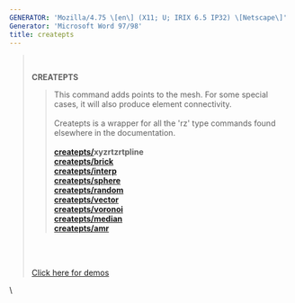 ```yaml
---
GENERATOR: 'Mozilla/4.75 \[en\] (X11; U; IRIX 6.5 IP32) \[Netscape\]'
Generator: 'Microsoft Word 97/98'
title: createpts
---
```


>  
>
> **CREATEPTS**
>
> > This command adds points to the mesh. For some special cases, it
> > will also produce element connectivity.\
> > \
> > Createpts is a wrapper for all the 'rz' type commands found
> > elsewhere in the documentation.\
> > \
> > **[createpts/](CRTPTSRZ.html)xyzrtzrtpline**\
> > **[createpts/brick](CRTPTBRICK.html)**\
> > **[createpts/interp](createpts_interp.html)**\
> > **[createpts/sphere](cresphere.html)**\
> > **[createpts/random](CRTPTRZRAN.html)**\
> > **[createpts/vector](CRTPTRZV_LG.html)**\
> > **[createpts/voronoi](createpts_voronoi.html)**\
> > **[createpts/median](createpts_median.html)**\
> > **[createpts/amr](CREATEPTSAMR.html)**
>
> \
>  
>
> [Click here for demos](demos/createpts/test/html/main_createpts.html)

\
